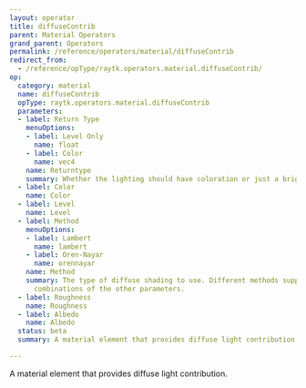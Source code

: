 ```yaml
---
layout: operator
title: diffuseContrib
parent: Material Operators
grand_parent: Operators
permalink: /reference/operators/material/diffuseContrib
redirect_from:
  - /reference/opType/raytk.operators.material.diffuseContrib/
op:
  category: material
  name: diffuseContrib
  opType: raytk.operators.material.diffuseContrib
  parameters:
  - label: Return Type
    menuOptions:
    - label: Level Only
      name: float
    - label: Color
      name: vec4
    name: Returntype
    summary: Whether the lighting should have coloration or just a brightness level.
  - label: Color
    name: Color
  - label: Level
    name: Level
  - label: Method
    menuOptions:
    - label: Lambert
      name: lambert
    - label: Oren-Nayar
      name: orennayar
    name: Method
    summary: The type of diffuse shading to use. Different methods support different
      combinations of the other parameters.
  - label: Roughness
    name: Roughness
  - label: Albedo
    name: Albedo
  status: beta
  summary: A material element that provides diffuse light contribution.

---
```



A material element that provides diffuse light contribution.